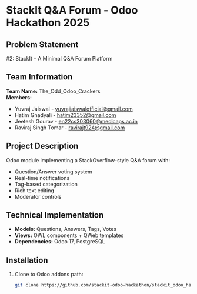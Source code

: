 # StackIt Q&A Forum - Odoo Hackathon 2025

## Problem Statement
#2: StackIt – A Minimal Q&A Forum Platform

## Team Information
**Team Name:** The_Odd_Odoo_Crackers  
**Members:**  
- Yuvraj Jaiswal - yuvrajjaiswalofficial@gmail.com  
- Hatim Ghadyali - hatim23352@gmail.com
- Jeetesh Gourav - en22cs303060@medicaps.ac.in
- Raviraj Singh Tomar - ravirajt924@gmail.com

## Project Description
Odoo module implementing a StackOverflow-style Q&A forum with:
- Question/Answer voting system
- Real-time notifications
- Tag-based categorization
- Rich text editing
- Moderator controls

## Technical Implementation
- **Models:** Questions, Answers, Tags, Votes
- **Views:** OWL components + QWeb templates
- **Dependencies:** Odoo 17, PostgreSQL

## Installation
1. Clone to Odoo addons path:
   ```bash
   git clone https://github.com/stackit-odoo-hackathon/stackit_odoo_hackathon.git

